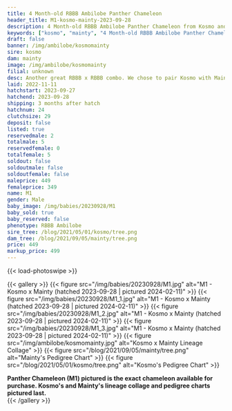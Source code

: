 ```yaml
---
title: 4 Month-old RBBB Ambilobe Panther Chameleon
header_title: M1-kosmo-mainty-2023-09-28
description: 4 Month-old RBBB Ambilobe Panther Chameleon from Kosmo and Mainty. Another great RBBB x RBBB combo. We chose to pair Kosmo with Mainty long-term because of the way that his dark bars match up well with Bangheera's. We've included sire and dam dendrograms if available, but you can view our Kosmo or Mainty breeder pages for more information.
keywords: ["kosmo", "mainty", "4 Month-old RBBB Ambilobe Panther Chameleon", "baby chameleons for sale", "buy panther chameleon", "panther for sale", "panther chameleon price", "ambilobe panther chameleon for sale"]
draft: false
banner: /img/ambilobe/kosmomainty
sire: kosmo
dam: mainty
image: /img/ambilobe/kosmomainty
filial: unknown
desc: Another great RBBB x RBBB combo. We chose to pair Kosmo with Mainty long-term because of the way that his dark bars match up well with Bangheera's.
laid: 2022-11-11
hatchstart: 2023-09-27
hatchend: 2023-09-28
shipping: 3 months after hatch
hatchnum: 24
clutchsize: 29
deposit: false
listed: true
reservedmale: 2
totalmale: 5
reservedfemale: 0
totalfemale: 5
soldout: false
soldoutmale: false
soldoutfemale: false
maleprice: 449
femaleprice: 349
name: M1
gender: Male
baby_image: /img/babies/20230928/M1
baby_sold: true
baby_reserved: false
phenotype: RBBB Ambilobe
sire_tree: /blog/2021/05/01/kosmo/tree.png
dam_tree: /blog/2021/09/05/mainty/tree.png
price: 449
markup_price: 499
---
```


{{< load-photoswipe >}}

{{< gallery >}}
  {{< figure src="/img/babies/20230928/M1.jpg" alt="M1 - Kosmo x Mainty (hatched 2023-09-28 | pictured 2024-02-11)" >}}
  {{< figure src="/img/babies/20230928/M1_1.jpg" alt="M1 - Kosmo x Mainty (hatched 2023-09-28 | pictured 2024-02-11)" >}}
  {{< figure src="/img/babies/20230928/M1_2.jpg" alt="M1 - Kosmo x Mainty (hatched 2023-09-28 | pictured 2024-02-11)" >}}
  {{< figure src="/img/babies/20230928/M1_3.jpg" alt="M1 - Kosmo x Mainty (hatched 2023-09-28 | pictured 2024-02-11)" >}}
  {{< figure src="/img/ambilobe/kosmomainty.jpg" alt="Kosmo x Mainty Lineage Collage" >}}
  {{< figure src="/blog/2021/09/05/mainty/tree.png" alt="Mainty's Pedigree Chart" >}}
  {{< figure src="/blog/2021/05/01/kosmo/tree.png" alt="Kosmo's Pedigree Chart" >}}
  <figcaption><strong>Panther Chameleon (M1) pictured is the exact chameleon available for purchase. Kosmo's and Mainty's lineage collage and pedigree charts pictured last.</strong></figcaption>
{{< /gallery >}}
